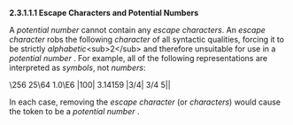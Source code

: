 **2.3.1.1.1 Escape Characters and Potential Numbers** 

A *potential number* cannot contain any *escape characters*. An *escape character* robs the following *character* of all syntactic qualities, forcing it to be strictly *alphabetic*\<sub\>2\</sub\> and therefore unsuitable for use in a *potential number* . For example, all of the following representations are interpreted as *symbols*, not *numbers*: 

\256 25\64 1.0\E6 |100| 3\.14159 |3/4| 3\/4 5|| 

In each case, removing the *escape character* (or *characters*) would cause the token to be a *potential number* . 

